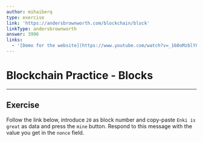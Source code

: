 ```yaml
---
author: mihaiberq
type: exercise
link: 'https://andersbrownworth.com/blockchain/block'
linkType: andersbrownworth
answer: 3996
links:
  - '[Demo for the website](https://www.youtube.com/watch?v=_160oMzblY8){video}'
---
```


# Blockchain Practice - Blocks


---

## Exercise

Follow the link below, introduce `20` as block number and copy-paste `Enki is great` as data and press the `mine` button. Respond to this message with the value you get in the `nonce` field.
 

